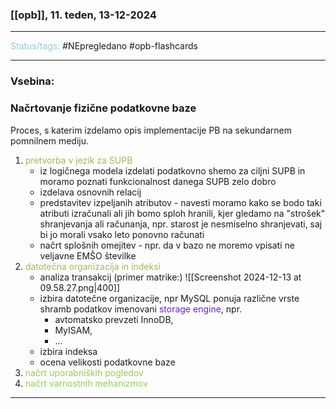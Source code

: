 ### [[opb]],  11. teden, 13-12-2024
---

<font color="#92cddc">Status/tags:</font> #NEpregledano #opb-flashcards 

---

### Vsebina:

### Načrtovanje fizične podatkovne baze
Proces, s katerim izdelamo opis implementacije PB na sekundarnem pomnilnem mediju.

1. <font color="#9bbb59">pretvorba v jezik za SUPB</font>
	- iz logičnega modela izdelati podatkovno shemo za ciljni SUPB in moramo poznati funkcionalnost danega SUPB zelo dobro
	- izdelava osnovnih relacij
	- predstavitev izpeljanih atributov - navesti moramo kako se bodo taki atributi izračunali ali jih bomo sploh hranili, kjer gledamo na "strošek" shranjevanja ali računanja, npr. starost je nesmiselno shranjevati, saj bi jo morali vsako leto ponovno računati
	- načrt splošnih omejitev - npr. da v bazo ne moremo vpisati ne veljavne EMŠO številke
2. <font color="#9bbb59">datotečna organizacija in indeksi</font>
	- analiza transakcij (primer matrike:)
	![[Screenshot 2024-12-13 at 09.58.27.png|400]]
	- izbira datotečne organizacije, npr MySQL ponuja različne vrste shramb podatkov imenovani <font color="#6425d0">storage engine</font>, npr.
		- avtomatsko prevzeti InnoDB,
		- MyISAM,
		- ...
	- izbira indeksa
	- ocena velikosti podatkovne baze
3. <font color="#92d050">načrt uporabniških pogledov</font>
4. <font color="#92d050">načrt varnostnih mehanizmov</font>


---
